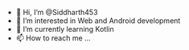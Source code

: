 - 👋 Hi, I’m @Siddharth453
- 👀 I’m interested in Web and Android development
- 🌱 I’m currently learning Kotlin
- 📫 How to reach me ...

<!---
Siddharth453/Siddharth453 is a ✨ special ✨ repository because its `README.md` (this file) appears on your GitHub profile.
You can click the Preview link to take a look at your changes.
--->
